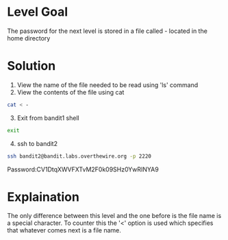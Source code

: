 # Level Goal

The password for the next level is stored in a file called - located in the home directory

# Solution

1. View the name of the file needed to be read using 'ls' command
2. View the contents of the file using cat
```Bash
cat < -
```

3. Exit from bandit1 shell
```Bash
exit
```

4. ssh to bandit2
```Bash
ssh bandit2@bandit.labs.overthewire.org -p 2220
```
Password:CV1DtqXWVFXTvM2F0k09SHz0YwRINYA9

# Explaination

The only difference between this level and the one before is the file name is a special character. To counter this the '<' option is used which specifies that whatever comes next is a file name.
